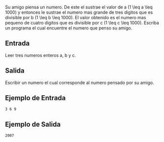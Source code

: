 Su amigo piensa un numero. De este el sustrae el valor de a (1 \leq a \leq 1000)  y entonces le sustrae el numero mas grande de tres digitos que es divisible por  b (1 \leq  b \leq 1000). El valor obtenido es el numero mas pequeno de cuatro digitos que es divisible por c (1 \leq  c \leq 1000). Escriba un programa el cual encuentre el numero que penso su amigo.



## Entrada



Leer tres numeros enteros a, b y c.



## Salida



Escribir un numero el cual corresponde al numero pensado por su amigo.



## Ejemplo de Entrada



```
3 6 9
```


## Ejemplo de Salida



```
2007
```


